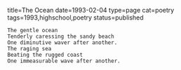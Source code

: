 title=The Ocean
date=1993-02-04
type=page
cat=poetry
tags=1993,highschool,poetry
status=published
~~~~~~
The gentle ocean
Tenderly caressing the sandy beach
One diminutive waver after another.
The raging sea
Beating the rugged coast
One immeasurable wave after another.
